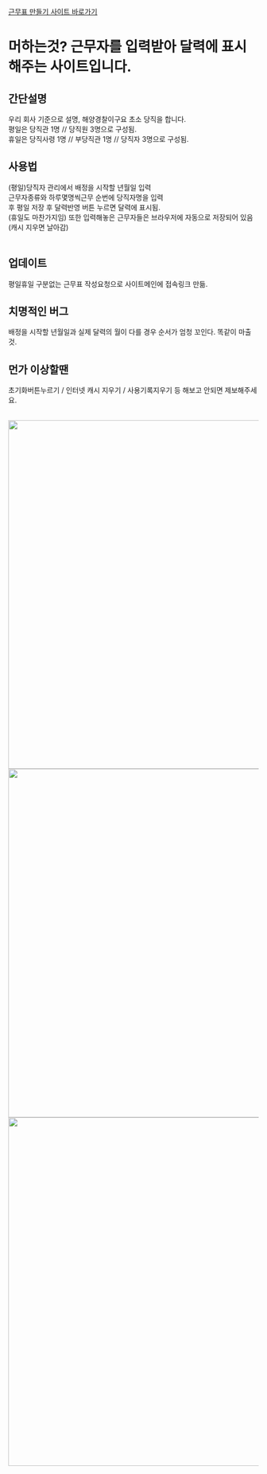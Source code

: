 <a href="https://sunpark20.github.io." target="_blank" rel="noopener noreferrer">근무표 만들기 사이트 바로가기</a>

# 머하는것? 근무자를 입력받아 달력에 표시해주는 사이트입니다.
## 간단설명
우리 회사 기준으로 설명, 해양경찰이구요 초소 당직을 합니다.
<br>
평일은 당직관 1명 // 당직원 3명으로 구성됨.
<br>
휴일은 당직사령 1명 // 부당직관 1명 // 당직자 3명으로 구성됨.
## 사용법
(평일)당직자 관리에서 배정을 시작할 년월일 입력
<br>
근무자종류와 하루몇명씩근무 순번에 당직자명을 입력
<br>
후 평일 저장 후 달력반영 버튼 누르면 달력에 표시됨.
<br>
(휴일도 마찬가지임) 또한 입력해놓은 근무자들은 브라우저에 자동으로 저장되어 있음 (캐시 지우면 날아감)
<br>
<br>
## 업데이트
평일휴일 구분없는 근무표 작성요청으로 사이트메인에 접속링크 만듦.
## 치명적인 버그
배정을 시작할 년월일과 실제 달력의 월이 다를 경우 순서가 엄청 꼬인다. 똑같이 마출것.
## 먼가 이상할땐
초기화버튼누르기 / 인터넷 캐시 지우기 / 사용기록지우기 등 해보고 안되면 제보해주세요.
<br>
<br>

<img src="https://github.com/user-attachments/assets/824f52c9-0aac-4611-b60d-723215a6f742" width="1000" height="700">
<img src="https://github.com/user-attachments/assets/520bd680-be88-4af0-ba80-3944153f9024" width="1000" height="700">
<img src="https://github.com/user-attachments/assets/ddfb7dc6-fc88-4bab-82eb-b3824814a357" width="1000" height="700">
